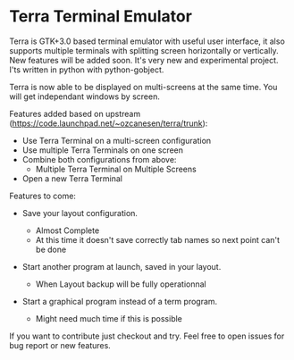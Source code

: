 Terra Terminal Emulator
========

Terra is GTK+3.0 based terminal emulator with useful user interface, it also supports multiple terminals with splitting screen horizontally or vertically. New features will be added soon. It's very new and experimental project. I'ts written in python with python-gobject.

Terra is now able to be displayed on multi-screens at the same time.
You will get independant windows by screen.

Features added based on upstream (https://code.launchpad.net/~ozcanesen/terra/trunk):
- Use Terra Terminal on a multi-screen configuration
- Use multiple Terra Terminals on one screen
- Combine both configurations from above:
  * Multiple Terra Terminal on Multiple Screens
- Open a new Terra Terminal

Features to come:
- Save your layout configuration.
  * Almost Complete
  * At this time it doesn't save correctly tab names so next point can't be done

- Start another program at launch, saved in your layout.
  * When Layout backup will be fully operationnal

- Start a graphical program instead of a term program.
  * Might need much time if this is possible

If you want to contribute just checkout and try.
Feel free to open issues for bug report or new features.
